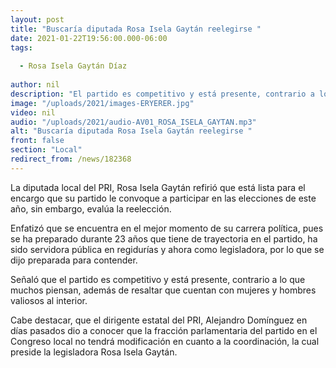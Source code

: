 ```yaml
---
layout: post
title: "Buscaría diputada Rosa Isela Gaytán reelegirse "
date: 2021-01-22T19:56:00.000-06:00
tags:
  
  - Rosa Isela Gaytán Díaz
  
author: nil
description: "El partido es competitivo y está presente, contrario a lo que muchos piensan"
image: "/uploads/2021/images-ERYERER.jpg"
video: nil
audio: "/uploads/2021/audio-AV01_ROSA_ISELA_GAYTAN.mp3"
alt: "Buscaría diputada Rosa Isela Gaytán reelegirse "
front: false
section: "Local"
redirect_from: /news/182368
---
```


La diputada local del PRI, Rosa Isela Gaytán refirió que está lista para el encargo que su partido le convoque a participar en las elecciones de este año, sin embargo, evalúa la reelección.

Enfatizó que se encuentra en el mejor momento de su carrera política, pues se ha preparado durante 23 años que tiene de trayectoria en el partido, ha sido servidora pública en regidurías y ahora como legisladora, por lo que se dijo preparada para contender.

Señaló que el partido es competitivo y está presente, contrario a lo que muchos piensan, además de resaltar que cuentan con mujeres y hombres valiosos al interior.

Cabe destacar, que el dirigente estatal del PRI, Alejandro Domínguez en días pasados dio a conocer que la fracción parlamentaria del partido en el Congreso local no tendrá modificación en cuanto a la coordinación, la cual preside la legisladora Rosa Isela Gaytán.